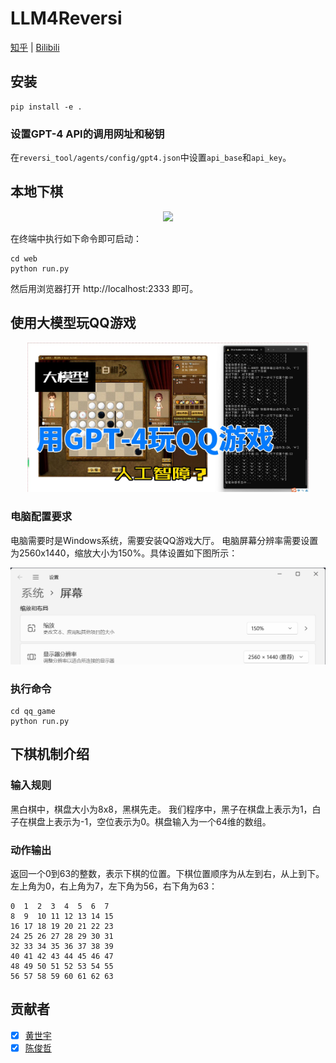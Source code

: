 # LLM4Reversi

[知乎](https://zhuanlan.zhihu.com/p/668878505) | [Bilibili](https://space.bilibili.com/3461580043848318)

## 安装

```commandline
pip install -e .
```

### 设置GPT-4 API的调用网址和秘钥

在`reversi_tool/agents/config/gpt4.json`中设置`api_base`和`api_key`。

## 本地下棋

<div align="center">
  <img width="800px" height="auto" src="docs/images/web.gif"></a>
</div>

在终端中执行如下命令即可启动：
```commandline
cd web
python run.py
```

然后用浏览器打开 http://localhost:2333 即可。

## 使用大模型玩QQ游戏

<div align="center">
    <a href="https://zhuanlan.zhihu.com/p/668878505"><img width="450px" height="auto" src="docs/images/qq_game.jpg"></a>
</div>

### 电脑配置要求

电脑需要时是Windows系统，需要安装QQ游戏大厅。
电脑屏幕分辨率需要设置为2560x1440，缩放大小为150%。具体设置如下图所示：
<div align="center">
    <img width="800px" height="auto" src="docs/images/screen.png">
</div>

### 执行命令

```commandline
cd qq_game
python run.py
``` 

## 下棋机制介绍

### 输入规则

黑白棋中，棋盘大小为8x8，黑棋先走。
我们程序中，黑子在棋盘上表示为1，白子在棋盘上表示为-1，空位表示为0。棋盘输入为一个64维的数组。

### 动作输出

返回一个0到63的整数，表示下棋的位置。下棋位置顺序为从左到右，从上到下。左上角为0，右上角为7，左下角为56，右下角为63：

```text
0  1  2  3  4  5  6  7
8  9  10 11 12 13 14 15
16 17 18 19 20 21 22 23
24 25 26 27 28 29 30 31
32 33 34 35 36 37 38 39
40 41 42 43 44 45 46 47
48 49 50 51 52 53 54 55
56 57 58 59 60 61 62 63
```

## 贡献者

- [x] [黄世宇](https://huangshiyu13.github.io/)
- [x] [陈俊哲](https://github.com/chenjz20Thu)
